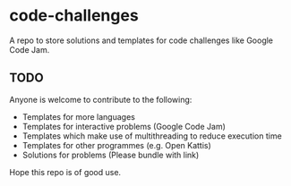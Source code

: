 # code-challenges
A repo to store solutions and templates for code challenges like Google Code Jam.

## TODO
Anyone is welcome to contribute to the following:
- Templates for more languages
- Templates for interactive problems (Google Code Jam)
- Templates which make use of multithreading to reduce execution time
- Templates for other programmes (e.g. Open Kattis)
- Solutions for problems (Please bundle with link)


Hope this repo is of good use.
